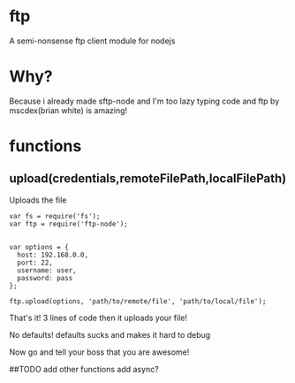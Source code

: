 
# ftp
A semi-nonsense ftp client module for nodejs
# Why?
Because i already made sftp-node and I'm too lazy typing code and ftp by mscdex(brian white) is amazing!

# functions
## upload(credentials,remoteFilePath,localFilePath)
Uploads the file
```
var fs = require('fs');
var ftp = require('ftp-node');


var options = {
  host: 192.168.0.0,
  port: 22,
  username: user,
  password: pass
};

ftp.upload(options, 'path/to/remote/file', 'path/to/local/file');

```
That's it! 3 lines of code then it uploads your file!

No defaults! defaults sucks and makes it hard to debug

Now go and tell your boss that you are awesome!

##TODO
add other functions
add async?
